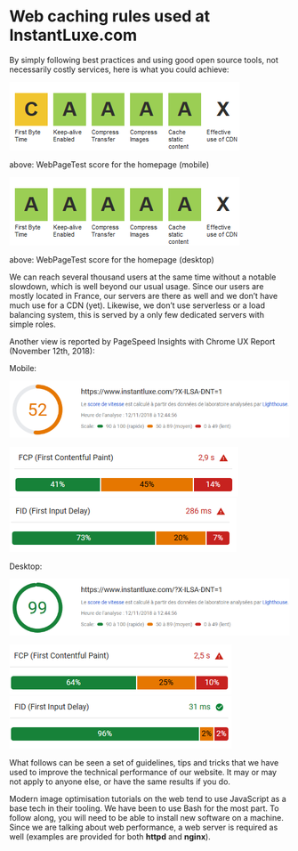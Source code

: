 # Web caching rules used at InstantLuxe.com

By simply following best practices and using good open source tools, not necessarily costly services, here is what you could achieve:

![WPT mobile](./images/scoring/wpt-mobile.png "WebPageTest score for the homepage (mobile)")

above: WebPageTest score for the homepage (mobile)

![WPT desktop](./images/scoring/wpt-desktop.png "WebPageTest score for the homepage (desktop)")

above: WebPageTest score for the homepage (desktop)

We can reach several thousand users at the same time without a notable slowdown, which is well beyond our usual usage. Since our users are mostly located in France, our servers are there as well and we don’t have much use for a CDN (yet). Likewise, we don’t use serverless or a load balancing system, this is served by a only few dedicated servers with simple roles.

Another view is reported by PageSpeed Insights with Chrome UX Report (November 12th, 2018):

Mobile:

![WPT desktop](./images/scoring/psi-mobile-score.png "PSI score for mobile")

![WPT desktop](./images/scoring/psi-mobile-fcp.png "FCP score for mobile")
![WPT desktop](./images/scoring/psi-mobile-fid.png "FID score for mobile")

Desktop:

![WPT desktop](./images/scoring/psi-desktop-score.png "PSI score for desktop")

![WPT desktop](./images/scoring/psi-desktop-fcp.png "FCP score for desktop")
![WPT desktop](./images/scoring/psi-desktop-fid.png "FID score for desktop")

What follows can be seen a set of guidelines, tips and tricks that we have used to improve the technical performance of our website. It may or may not apply to anyone else, or have the same results if you do.

Modern image optimisation tutorials on the web tend to use JavaScript as a base tech in their tooling. We have been to use Bash for the most part. To follow along, you will need to be able to install new software on a machine. Since we are talking about web performance, a web server is required as well (examples are provided for both **httpd** and **nginx**).
